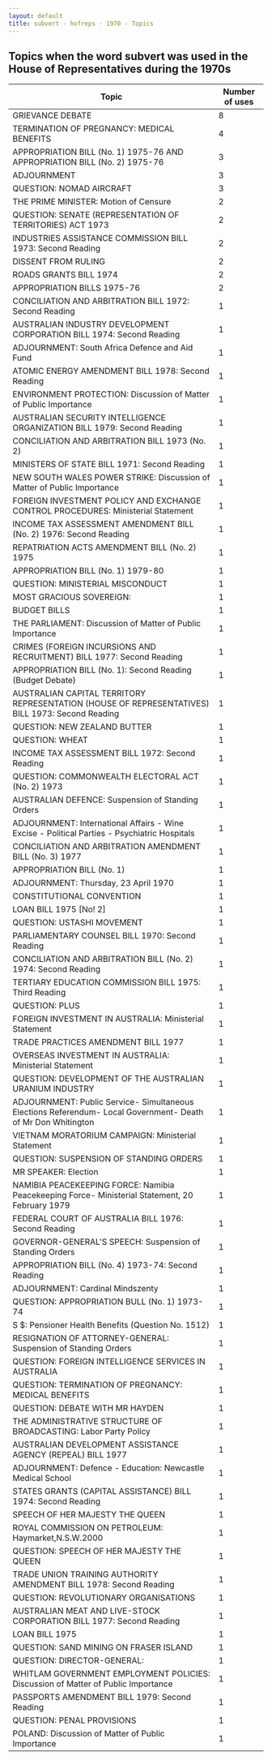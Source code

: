 ```yaml
---
layout: default
title: subvert - hofreps - 1970 - Topics
---
```

## Topics when the word **subvert** was used in the House of Representatives during the 1970s

| Topic | Number of uses |
|--------------|----------------|
|GRIEVANCE DEBATE|8|
|TERMINATION OF PREGNANCY: MEDICAL BENEFITS|4|
|APPROPRIATION BILL (No. 1) 1975-76 AND APPROPRIATION BILL (No. 2) 1975-76|3|
|ADJOURNMENT|3|
|QUESTION: NOMAD AIRCRAFT|3|
|THE PRIME MINISTER: Motion of Censure|2|
|QUESTION: SENATE (REPRESENTATION OF TERRITORIES) ACT 1973|2|
|INDUSTRIES ASSISTANCE COMMISSION BILL 1973: Second Reading|2|
|DISSENT FROM RULING|2|
|ROADS GRANTS BILL 1974|2|
|APPROPRIATION BILLS 1975-76|2|
|CONCILIATION AND ARBITRATION BILL 1972: Second Reading|1|
|AUSTRALIAN INDUSTRY DEVELOPMENT CORPORATION BILL 1974: Second Reading|1|
|ADJOURNMENT: South Africa Defence and Aid Fund|1|
|ATOMIC ENERGY AMENDMENT BILL 1978: Second Reading|1|
|ENVIRONMENT PROTECTION: Discussion of Matter of Public Importance|1|
|AUSTRALIAN SECURITY INTELLIGENCE ORGANIZATION BILL 1979: Second Reading|1|
|CONCILIATION AND ARBITRATION BILL 1973 (No. 2)|1|
|MINISTERS OF STATE BILL 1971: Second Reading|1|
|NEW SOUTH WALES POWER STRIKE: Discussion of Matter of Public Importance|1|
|FOREIGN INVESTMENT POLICY AND EXCHANGE CONTROL PROCEDURES: Ministerial Statement|1|
|INCOME TAX ASSESSMENT AMENDMENT BILL (No. 2) 1976: Second Reading|1|
|REPATRIATION ACTS AMENDMENT BILL (No. 2) 1975|1|
|APPROPRIATION BILL (No. 1) 1979-80|1|
|QUESTION: MINISTERIAL MISCONDUCT|1|
|MOST GRACIOUS SOVEREIGN:|1|
|BUDGET BILLS|1|
|THE PARLIAMENT: Discussion of Matter of Public Importance|1|
|CRIMES (FOREIGN INCURSIONS AND RECRUITMENT) BILL 1977: Second Reading|1|
|APPROPRIATION BILL (No. 1): Second Reading (Budget Debate)|1|
|AUSTRALIAN CAPITAL TERRITORY REPRESENTATION (HOUSE OF REPRESENTATIVES) BILL 1973: Second Reading|1|
|QUESTION: NEW ZEALAND BUTTER|1|
|QUESTION: WHEAT|1|
|INCOME TAX ASSESSMENT BILL 1972: Second Reading|1|
|QUESTION: COMMONWEALTH ELECTORAL ACT (No. 2) 1973|1|
|AUSTRALIAN DEFENCE: Suspension of Standing Orders|1|
|ADJOURNMENT: International Affairs - Wine Excise - Political Parties - Psychiatric Hospitals|1|
|CONCILIATION AND ARBITRATION AMENDMENT BILL (No. 3) 1977|1|
|APPROPRIATION BILL (No. 1)|1|
|ADJOURNMENT: Thursday, 23 April 1970|1|
|CONSTITUTIONAL CONVENTION|1|
|LOAN BILL 1975 [No! 2]|1|
|QUESTION: USTASHI MOVEMENT|1|
|PARLIAMENTARY COUNSEL BILL 1970: Second Reading|1|
|CONCILIATION AND ARBITRATION BILL (No. 2) 1974: Second Reading|1|
|TERTIARY EDUCATION COMMISSION BILL 1975: Third Reading|1|
|QUESTION: PLUS|1|
|FOREIGN INVESTMENT IN AUSTRALIA: Ministerial Statement|1|
|TRADE PRACTICES AMENDMENT BILL 1977|1|
|OVERSEAS INVESTMENT IN AUSTRALIA: Ministerial Statement|1|
|QUESTION: DEVELOPMENT OF THE AUSTRALIAN URANIUM INDUSTRY|1|
|ADJOURNMENT: Public Service- Simultaneous Elections Referendum- Local Government- Death of Mr Don Whitington|1|
|VIETNAM MORATORIUM CAMPAIGN: Ministerial Statement|1|
|QUESTION: SUSPENSION OF STANDING ORDERS|1|
|MR SPEAKER: Election|1|
|NAMIBIA PEACEKEEPING FORCE: Namibia Peacekeeping Force- Ministerial Statement, 20 February 1979|1|
|FEDERAL COURT OF AUSTRALIA BILL 1976: Second Reading|1|
|GOVERNOR-GENERAL'S SPEECH: Suspension of Standing Orders|1|
|APPROPRIATION BILL (No. 4) 1973-74: Second Reading|1|
|ADJOURNMENT: Cardinal Mindszenty|1|
|QUESTION: APPROPRIATION BULL (No. 1) 1973-74|1|
|S $: Pensioner Health Benefits (Question No. 1512)|1|
|RESIGNATION OF ATTORNEY-GENERAL: Suspension of Standing Orders|1|
|QUESTION: FOREIGN INTELLIGENCE SERVICES IN AUSTRALIA|1|
|QUESTION: TERMINATION OF PREGNANCY: MEDICAL BENEFITS|1|
|QUESTION: DEBATE WITH MR HAYDEN|1|
|THE ADMINISTRATIVE STRUCTURE OF BROADCASTING: Labor Party Policy|1|
|AUSTRALIAN DEVELOPMENT ASSISTANCE AGENCY (REPEAL) BILL 1977|1|
|ADJOURNMENT: Defence - Education: Newcastle Medical School|1|
|STATES GRANTS (CAPITAL ASSISTANCE) BILL 1974: Second Reading|1|
|SPEECH OF HER MAJESTY THE QUEEN|1|
|ROYAL COMMISSION ON PETROLEUM: Haymarket,N.S.W.2000|1|
|QUESTION: SPEECH OF HER MAJESTY THE QUEEN|1|
|TRADE UNION TRAINING AUTHORITY AMENDMENT BILL 1978: Second Reading|1|
|QUESTION: REVOLUTIONARY ORGANISATIONS|1|
|AUSTRALIAN MEAT AND LIVE-STOCK CORPORATION BILL 1977: Second Reading|1|
|LOAN BILL 1975|1|
|QUESTION: SAND MINING ON FRASER ISLAND|1|
|QUESTION: DIRECTOR-GENERAL:|1|
|WHITLAM GOVERNMENT EMPLOYMENT POLICIES: Discussion of Matter of Public Importance|1|
|PASSPORTS AMENDMENT BILL 1979: Second Reading|1|
|QUESTION: PENAL PROVISIONS|1|
|POLAND: Discussion of Matter of Public Importance|1|
